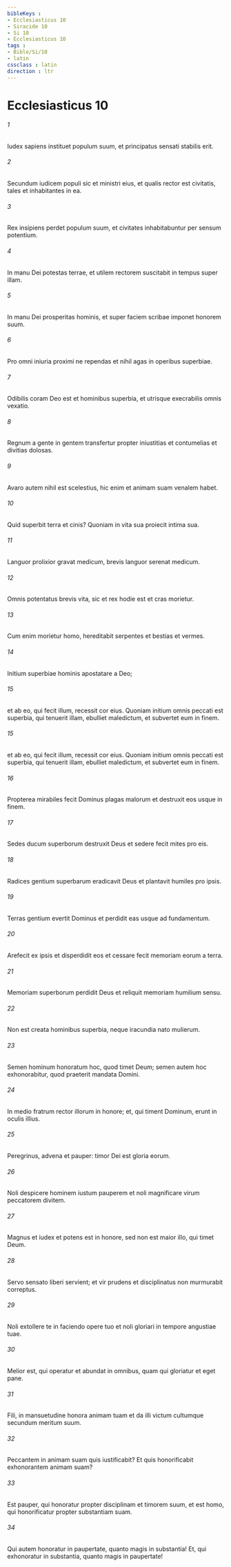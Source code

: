 ```yaml
---
bibleKeys : 
- Ecclesiasticus 10
- Siracide 10
- Si 10
- Ecclesiasticus 10
tags : 
- Bible/Si/10
- latin
cssclass : latin
direction : ltr
---
```


# Ecclesiasticus 10

###### 1
Iudex sapiens instituet populum suum, et principatus sensati stabilis erit.
###### 2
Secundum iudicem populi sic et ministri eius, et qualis rector est civitatis, tales et inhabitantes in ea.
###### 3
Rex insipiens perdet populum suum, et civitates inhabitabuntur per sensum potentium.
###### 4
In manu Dei potestas terrae, et utilem rectorem suscitabit in tempus super illam.
###### 5
In manu Dei prosperitas hominis, et super faciem scribae imponet honorem suum.
###### 6
Pro omni iniuria proximi ne rependas et nihil agas in operibus superbiae.
###### 7
Odibilis coram Deo est et hominibus superbia, et utrisque execrabilis omnis vexatio.
###### 8
Regnum a gente in gentem transfertur propter iniustitias et contumelias et divitias dolosas.
###### 9
Avaro autem nihil est scelestius, hic enim et animam suam venalem habet.
###### 10
Quid superbit terra et cinis? Quoniam in vita sua proiecit intima sua.
###### 11
Languor prolixior gravat medicum, brevis languor serenat medicum.
###### 12
Omnis potentatus brevis vita, sic et rex hodie est et cras morietur.
###### 13
Cum enim morietur homo, hereditabit serpentes et bestias et vermes.
###### 14
Initium superbiae hominis apostatare a Deo;
###### 15
et ab eo, qui fecit illum, recessit cor eius. Quoniam initium omnis peccati est superbia, qui tenuerit illam, ebulliet maledictum, et subvertet eum in finem.
###### 15
et ab eo, qui fecit illum, recessit cor eius. Quoniam initium omnis peccati est superbia, qui tenuerit illam, ebulliet maledictum, et subvertet eum in finem.
###### 16
Propterea mirabiles fecit Dominus plagas malorum et destruxit eos usque in finem.
###### 17
Sedes ducum superborum destruxit Deus et sedere fecit mites pro eis.
###### 18
Radices gentium superbarum eradicavit Deus et plantavit humiles pro ipsis.
###### 19
Terras gentium evertit Dominus et perdidit eas usque ad fundamentum.
###### 20
Arefecit ex ipsis et disperdidit eos et cessare fecit memoriam eorum a terra.
###### 21
Memoriam superborum perdidit Deus et reliquit memoriam humilium sensu.
###### 22
Non est creata hominibus superbia, neque iracundia nato mulierum.
###### 23
Semen hominum honoratum hoc, quod timet Deum; semen autem hoc exhonorabitur, quod praeterit mandata Domini.
###### 24
In medio fratrum rector illorum in honore; et, qui timent Dominum, erunt in oculis illius.
###### 25
Peregrinus, advena et pauper: timor Dei est gloria eorum.
###### 26
Noli despicere hominem iustum pauperem et noli magnificare virum peccatorem divitem.
###### 27
Magnus et iudex et potens est in honore, sed non est maior illo, qui timet Deum.
###### 28
Servo sensato liberi servient; et vir prudens et disciplinatus non murmurabit correptus.
###### 29
Noli extollere te in faciendo opere tuo et noli gloriari in tempore angustiae tuae.
###### 30
Melior est, qui operatur et abundat in omnibus, quam qui gloriatur et eget pane.
###### 31
Fili, in mansuetudine honora animam tuam et da illi victum cultumque secundum meritum suum.
###### 32
Peccantem in animam suam quis iustificabit? Et quis honorificabit exhonorantem animam suam?
###### 33
Est pauper, qui honoratur propter disciplinam et timorem suum, et est homo, qui honorificatur propter substantiam suam.
###### 34
Qui autem honoratur in paupertate, quanto magis in substantia! Et, qui exhonoratur in substantia, quanto magis in paupertate!
